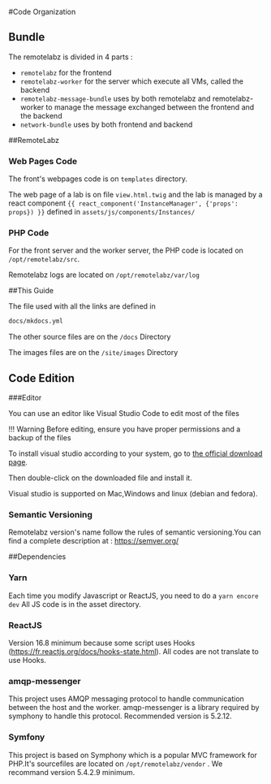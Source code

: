#Code Organization

## Bundle
The remotelabz is divided in 4 parts :

- `remotelabz` for the frontend
- `remotelabz-worker` for the server which execute all VMs, called the backend
- `remotelabz-message-bundle` uses by both remotelabz and remotelabz-worker to manage the message exchanged between the frontend and the backend
- `network-bundle` uses by both frontend and backend

##RemoteLabz

### Web Pages Code

The front's webpages code is on ```templates``` directory.

The web page of a lab is on file ```view.html.twig``` and the lab is managed by a react component ```{{ react_component('InstanceManager', {'props': props}) }}``` defined in ```assets/js/components/Instances/```

### PHP Code

For the front server and the worker server, the PHP code is located on `/opt/remotelabz/src`.

Remotelabz logs are located on `/opt/remotelabz/var/log`


##This Guide

The file used with all the links are defined in

``` bash
docs/mkdocs.yml
```
The other source files are on the `/docs` Directory

The images files are on the `/site/images` Directory

## Code Edition  

###Editor

You can use an editor like Visual Studio Code to edit most of the files 

!!! Warning
    Before editing, ensure you have proper permissions and a backup of the files 

To install visual studio according to your system, go to <a href="https://code.visualstudio.com/download">the official download page</a>.

Then double-click on the downloaded file and install it.

Visual studio is supported on Mac,Windows and linux (debian and fedora).

### Semantic Versioning
Remotelabz version's name follow the rules of semantic versioning.You can find a complete description at : https://semver.org/


##Dependencies

### Yarn 

Each time you modify Javascript or ReactJS, you need to do a `yarn encore dev` All JS code is in the asset directory.

### ReactJS

Version 16.8 minimum because some script uses Hooks (https://fr.reactjs.org/docs/hooks-state.html). All codes are not translate to use Hooks.


### amqp-messenger 

This project uses AMQP messaging protocol to handle communication between the host and the worker.
amqp-messenger is a library required by symphony to handle this protocol.
Recommended version is 5.2.12.

### Symfony

This project is based on Symphony which is a popular MVC framework for PHP.It's sourcefiles are located on `/opt/remotelabz/vendor` .
We recommand version 5.4.2.9 minimum. 






